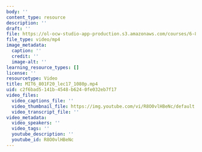 ```yaml
---
body: ''
content_type: resource
description: ''
draft: ''
file: https://ol-ocw-studio-app-production.s3.amazonaws.com/courses/6-801-machine-vision-fall-2020/mit6_801f20_lec17_1080p_360p_16_9.mp4
file_type: video/mp4
image_metadata:
  caption: ''
  credit: ''
  image-alt: ''
learning_resource_types: []
license: ''
resourcetype: Video
title: MIT6_801F20_lec17_1080p.mp4
uid: c2f6bad5-141b-4548-b624-0fe032eb7f17
video_files:
  video_captions_file: ''
  video_thumbnail_file: https://img.youtube.com/vi/R8O0vlHBeNc/default.jpg
  video_transcript_file: ''
video_metadata:
  video_speakers: ''
  video_tags: ''
  youtube_description: ''
  youtube_id: R8O0vlHBeNc
---
```

